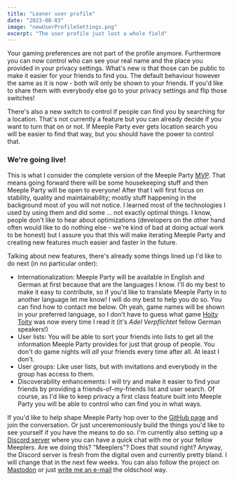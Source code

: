 ```yaml
---
title: "Leaner user profile"
date: "2023-08-03"
image: "newUserProfileSettings.png"
excerpt: "The user profile just lost a whole field"
---
```


Your gaming preferences are not part of the profile anymore. Furthermore you can now control who can see your real name and the place you provided in your privacy settings. What's new is that those can be public to make it easier for your friends to find you. The default behaviour however the same as it is now - both will only be shown to your friends. If you'd like to share them with everybody else go to your privacy settings and flip those switches!

There's also a new switch to control if people can find you by searching for a location. That's not currently a feature but you can already decide if you want to turn that on or not. If Meeple Party ever gets location search you will be easier to find that way, but you should have the power to control that.

### We're going live!

This is what I consider the complete version of the Meeple Party [MVP](https://en.wikipedia.org/wiki/Minimum_viable_product). That means going forward there will be some housekeeping stuff and then Meeple Party will be open to everyone! After that I will first focus on stability, quality and maintainability; mostly stuff happening in the background most of you will not notice. I learned most of the technologies I used by using them and did some ... not exactly optimal things. I know, people don't like to hear about optimizations (developers on the other hand often would like to do nothing else - we're kind of bad at doing actual work to be honest) but I assure you that this will make iterating Meeple Party and creating new features much easier and faster in the future.

Talking about new features, there's already some things lined up I'd like to do next (in no particular order):

- Internationalization: Meeple Party will be available in English and German at first because that are the languages I know. I'll do my best to make it easy to contribute, so if you'd like to translate Meeple Party in to another language let me know! I will do my best to help you do so. You can find how to contact me below. Oh yeah, game names will be shown in your preferred language, so I don't have to guess what game [Hoity Toity](https://boardgamegeek.com/boardgame/120/hoity-toity) was now every time I read it (it's _Adel Verpflichtet_ fellow German speakers!)
- User lists: You will be able to sort your friends into lists to get all the information Meeple Party provides for just that group of people. You don't do game nights will _all_ your friends every time after all. At least I don't.
- User groups: Like user lists, but with invitations and everybody in the group has access to them.
- Discoverability enhancements: I will try and make it easier to find your friends by providing a friends-of-my-friends list and user search. Of course, as I'd like to keep privacy a first class feature built into Meeple Party you will be able to control who can find you in what ways.

If you'd like to help shape Meeple Party hop over to the [GitHub page](https://github.com/Friedenspanzer/meeple-party) and join the conversation. Or just unceremoniously build the things you'd like to see yourself if you have the means to do so. I'm currently also setting up a [Discord server](https://discord.gg/x9R46w4SME) where you can have a quick chat with me or your fellow Meeplers. Are we doing this? "Meeplers"? Does that sound right? Anyway, the Discord server is fresh from the digital oven and currently pretty bland. I will change that in the next few weeks. You can also follow the project on [Mastodon](https://brettspiel.space/@meepleparty) or just [write me an e-mail](mailto:pascal@meeple.party) the oldschool way.
